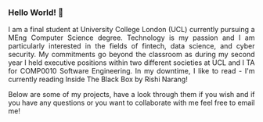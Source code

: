 ### Hello World! 👋

<p align="justify">I am a final student at University College London (UCL) currently pursuing a MEng Computer Science degree. Technology is my passion and I am particularly interested in the fields of fintech, data science, and cyber security. My commitments go beyond the classroom as during my second year I held executive positions within two different societies at UCL and I TA for COMP0010 Software Engineering. In my downtime, I like to read - I'm currently reading Inside The Black Box by Rishi Narang!</p>

<p align="justify">Below are some of my projects, have a look through them if you wish and if you have any questions or you want to collaborate with me feel free to email me!</p>

<!--
**Keyur25/Keyur25** is a ✨ _special_ ✨ repository because its `README.md` (this file) appears on your GitHub profile.

Here are some ideas to get you started:

- 🔭 I’m currently working on ...
- 🌱 I’m currently learning ...
- 👯 I’m looking to collaborate on ...
- 🤔 I’m looking for help with ...
- 💬 Ask me about ...
- 📫 How to reach me: ...
- 😄 Pronouns: ...
- ⚡ Fun fact: ...
-->

<!-- [![Top Languages](https://github-readme-stats.vercel.app/api/top-langs/?username=Keyur25)](https://github.com/anuraghazra/github-readme-stats)

[![Keyur's wakatime stats](https://github-readme-stats.vercel.app/api/wakatime?username=Keyur25)](https://github.com/anuraghazra/github-readme-stats)

[![Keyur's GitHub stats](https://github-readme-stats.vercel.app/api?username=Keyur25)](https://github.com/anuraghazra/github-readme-stats) -->

